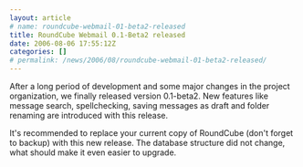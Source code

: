 ```yaml
---
layout: article
# name: roundcube-webmail-01-beta2-released
title: RoundCube Webmail 0.1-Beta2 released
date: 2006-08-06 17:55:12Z
categories: []
# permalink: /news/2006/08/roundcube-webmail-01-beta2-released/
---
```

After a long period of development and some major changes in the project organization, we finally released version 0.1-beta2. New features like message search, spellchecking, saving messages as draft and folder renaming are introduced with this release.

It's recommended to replace your current copy of RoundCube (don't forget to backup) with this new release. The database structure did not change, what should make it even easier to upgrade.

